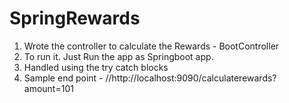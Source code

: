 # SpringRewards


1. Wrote the controller to calculate the Rewards - BootController
2. To run it. Just Run the app as Springboot app. 
3. Handled using the try catch blocks
4. Sample end point - //http://localhost:9090/calculaterewards?amount=101